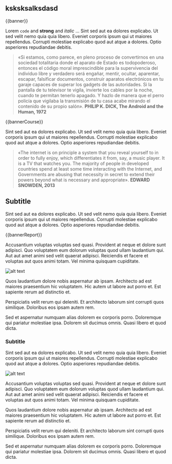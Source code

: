 
## ksksksalksdasd

{{banner}}

Lorem `code` and **strong** and *italic* ... Sint sed aut ea dolores explicabo. Ut sed velit nemo quia quia libero. Eveniet corporis ipsum qui ut maiores repellendus. Corrupti molestiae explicabo quod aut atque a dolores. Optio asperiores repudiandae debitis.

  > «Si estamos, como parece, en pleno proceso de convertirnos en una sociedad totalitaria donde el aparato de Estado es todopoderoso, entonces el código moral imprescindible para la supervivencia del individuo libre y verdadero será engañar, mentir, ocultar, aparentar, escapar, falsificar documentos, construir aparatos electrónicos en tu garaje capaces de superar los gadgets de las autoridades. Si la pantalla de tu televisor te vigila, invierte los cables por la noche, cuando te permitan tenerlo apagado. Y hazlo de manera que el perro policía que vigilaba la transmisión de tu casa acabe mirando el contenido de su propio salón».
  > **PHILIP K. DICK, The Android and the Human, 1972**

{{bannerCourse}}

Sint sed aut ea dolores explicabo. Ut sed velit nemo quia quia libero. Eveniet corporis ipsum qui ut maiores repellendus. Corrupti molestiae explicabo quod aut atque a dolores. Optio asperiores repudiandae debitis.

  > «The internet is on principle a system that you reveal yourself to in order to fully enjoy, which differentiates it from, say, a music player. It is a TV that watches you. The majority of people in developed countries spend at least some time interacting with the Internet, and Governments are abusing that necessity in secret to extend their powers beyond what is necessary and appropriate».
  > **EDWARD SNOWDEN, 2013**

## Subtitle

Sint sed aut ea dolores explicabo. Ut sed velit nemo quia quia libero. Eveniet corporis ipsum qui ut maiores repellendus. Corrupti molestiae explicabo quod aut atque a dolores. Optio asperiores repudiandae debitis.

{{bannerReport}}

Accusantium voluptas voluptas sed quasi. Provident at neque et dolore sunt adipisci. Quo voluptatem eum dolorum voluptas quod ullam laudantium qui. Aut aut amet animi sed velit quaerat adipisci. Reiciendis et facere et voluptas aut quos animi totam. Vel minima quisquam cupiditate.

![alt text](http://via.placeholder.com/800x600--?text=post-image-1)

Quos laudantium dolore nobis aspernatur ab ipsam. Architecto ad est maiores praesentium hic voluptatem. Hic autem ut labore aut porro et. Est sapiente rerum ad distinctio et.

Perspiciatis velit rerum qui deleniti. Et architecto laborum sint corrupti quos similique. Doloribus eos ipsam autem rem.

Sed et aspernatur numquam alias dolorem ex corporis porro. Doloremque qui pariatur molestiae ipsa. Dolorem sit ducimus omnis. Quasi libero et quod dicta.

### Subtitle

Sint sed aut ea dolores explicabo. Ut sed velit nemo quia quia libero. Eveniet corporis ipsum qui ut maiores repellendus. Corrupti molestiae explicabo quod aut atque a dolores. Optio asperiores repudiandae debitis.

![alt text](http://via.placeholder.com/800x600--?text=post-image-2)

Accusantium voluptas voluptas sed quasi. Provident at neque et dolore sunt adipisci. Quo voluptatem eum dolorum voluptas quod ullam laudantium qui. Aut aut amet animi sed velit quaerat adipisci. Reiciendis et facere et voluptas aut quos animi totam. Vel minima quisquam cupiditate.

Quos laudantium dolore nobis aspernatur ab ipsam. Architecto ad est maiores praesentium hic voluptatem. Hic autem ut labore aut porro et. Est sapiente rerum ad distinctio et.

Perspiciatis velit rerum qui deleniti. Et architecto laborum sint corrupti quos similique. Doloribus eos ipsam autem rem.

Sed et aspernatur numquam alias dolorem ex corporis porro. Doloremque qui pariatur molestiae ipsa. Dolorem sit ducimus omnis. Quasi libero et quod dicta.
